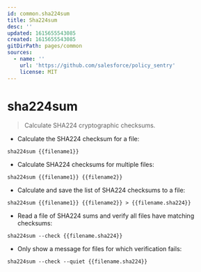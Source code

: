 ```yaml
---
id: common.sha224sum
title: Sha224sum
desc: ''
updated: 1615655543085
created: 1615655543085
gitDirPath: pages/common
sources:
  - name: ''
    url: 'https://github.com/salesforce/policy_sentry'
    license: MIT
---
```

# sha224sum

> Calculate SHA224 cryptographic checksums.

- Calculate the SHA224 checksum for a file:

`sha224sum {{filename1}}`

- Calculate SHA224 checksums for multiple files:

`sha224sum {{filename1}} {{filename2}}`

- Calculate and save the list of SHA224 checksums to a file:

`sha224sum {{filename1}} {{filename2}} > {{filename.sha224}}`

- Read a file of SHA224 sums and verify all files have matching checksums:

`sha224sum --check {{filename.sha224}}`

- Only show a message for files for which verification fails:

`sha224sum --check --quiet {{filename.sha224}}`


